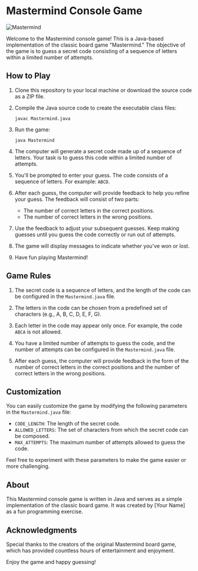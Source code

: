 # Mastermind Console Game

![Mastermind](mastermind.jpg)

Welcome to the Mastermind console game! This is a Java-based implementation of the classic board game "Mastermind." The objective of the game is to guess a secret code consisting of a sequence of letters within a limited number of attempts.

## How to Play

1. Clone this repository to your local machine or download the source code as a ZIP file.

2. Compile the Java source code to create the executable class files:
   ```
   javac Mastermind.java
   ```

3. Run the game:
   ```
   java Mastermind
   ```

4. The computer will generate a secret code made up of a sequence of letters. Your task is to guess this code within a limited number of attempts.

5. You'll be prompted to enter your guess. The code consists of a sequence of letters. For example: `ABCD`.

6. After each guess, the computer will provide feedback to help you refine your guess. The feedback will consist of two parts:
   - The number of correct letters in the correct positions.
   - The number of correct letters in the wrong positions.

7. Use the feedback to adjust your subsequent guesses. Keep making guesses until you guess the code correctly or run out of attempts.

8. The game will display messages to indicate whether you've won or lost.

9. Have fun playing Mastermind!

## Game Rules

1. The secret code is a sequence of letters, and the length of the code can be configured in the `Mastermind.java` file.

2. The letters in the code can be chosen from a predefined set of characters (e.g., A, B, C, D, E, F, G).

3. Each letter in the code may appear only once. For example, the code `ABCA` is not allowed.

4. You have a limited number of attempts to guess the code, and the number of attempts can be configured in the `Mastermind.java` file.

5. After each guess, the computer will provide feedback in the form of the number of correct letters in the correct positions and the number of correct letters in the wrong positions.

## Customization

You can easily customize the game by modifying the following parameters in the `Mastermind.java` file:

- `CODE_LENGTH`: The length of the secret code.
- `ALLOWED_LETTERS`: The set of characters from which the secret code can be composed.
- `MAX_ATTEMPTS`: The maximum number of attempts allowed to guess the code.

Feel free to experiment with these parameters to make the game easier or more challenging.

## About

This Mastermind console game is written in Java and serves as a simple implementation of the classic board game. It was created by [Your Name] as a fun programming exercise.

## Acknowledgments

Special thanks to the creators of the original Mastermind board game, which has provided countless hours of entertainment and enjoyment.

Enjoy the game and happy guessing!
